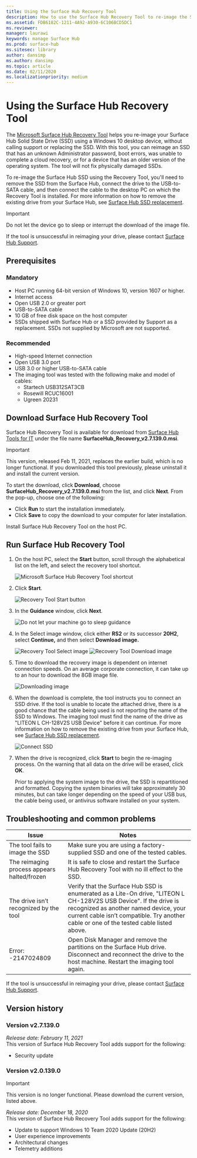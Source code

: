 ```yaml
---
title: Using the Surface Hub Recovery Tool
description: How to use the Surface Hub Recovery Tool to re-image the SSD.
ms.assetid: FDB6182C-1211-4A92-A930-6C106BCD5DC1
ms.reviewer: 
manager: laurawi
keywords: manage Surface Hub
ms.prod: surface-hub
ms.sitesec: library
author: dansimp
ms.author: dansimp
ms.topic: article
ms.date: 02/11/2020
ms.localizationpriority: medium
---
```


# Using the Surface Hub Recovery Tool

The [Microsoft Surface Hub Recovery Tool](https://www.microsoft.com/download/details.aspx?id=52210) helps you re-image your Surface Hub Solid State Drive (SSD) using a Windows 10 desktop device, without calling support or replacing the SSD. With this tool, you can reimage an SSD that has an unknown Administrator password, boot errors, was unable to complete a cloud recovery, or for a device that has an older version of the operating system. The tool will not fix physically damaged SSDs.

To re-image the Surface Hub SSD using the Recovery Tool, you'll need to remove the SSD from the Surface Hub, connect the drive to the USB-to-SATA cable, and then connect the cable to the desktop PC on which the Recovery Tool is installed. For more information on how to remove the existing drive from your Surface Hub, see [Surface Hub SSD replacement](surface-hub-ssd-replacement.md).

> [!IMPORTANT]
> Do not let the device go to sleep or interrupt the download of the image file.

If the tool is unsuccessful in reimaging your drive, please contact [Surface Hub Support](https://support.microsoft.com/help/4037644/surface-contact-surface-warranty-and-software-support).

## Prerequisites

### Mandatory

- Host PC running 64-bit version of Windows 10, version 1607 or higher.
- Internet access
- Open USB 2.0 or greater port
- USB-to-SATA cable
- 10 GB of free disk space on the host computer
- SSDs shipped with Surface Hub or a SSD provided by Support as a replacement. SSDs not supplied by Microsoft are not supported.

### Recommended

- High-speed Internet connection
- Open USB 3.0 port
- USB 3.0 or higher USB-to-SATA cable
- The imaging tool was tested with the following make and model of cables:
    - Startech USB312SAT3CB
    - Rosewill RCUC16001
    - Ugreen 20231

## Download Surface Hub Recovery Tool

Surface Hub Recovery Tool is available for download from [Surface Hub Tools for IT](https://www.microsoft.com/download/details.aspx?id=52210)  under the file name **SurfaceHub_Recovery_v2.7.139.0.msi**.

> [!IMPORTANT]
> This version, released Feb 11, 2021, replaces the earlier build, which is no longer functional. If you downloaded this tool previously, please uninstall it and install the current version.

To start the download, click **Download**, choose **SurfaceHub_Recovery_v2.7.139.0.msi**  from the list, and click **Next**. From the pop-up, choose one of the following:

- Click **Run** to start the installation immediately.
- Click **Save** to copy the download to your computer for later installation.

Install Surface Hub Recovery Tool on the host PC.

## Run Surface Hub Recovery Tool

1. On the host PC, select the **Start** button, scroll through the alphabetical list on the left, and select the recovery tool shortcut.

    ![Microsoft Surface Hub Recovery Tool shortcut](images/shrt-shortcut.png)

2. Click **Start**.

    ![Recovery Tool Start button](images/shrt-start.png)


3. In the **Guidance** window, click **Next**.

    ![Do not let your machine go to sleep guidance](images/shrt-guidance.png)

4. In the Select image window, click either **RS2** or its successor **20H2**, select **Continue,** and then select **Download image.**

     ![Recovery Tool Select image](images/shrt-select-image.png)
    ![Recovery Tool Download image](images/shrt-download-image.png)

5. Time to download the recovery image is dependent on internet connection speeds. On an average corporate connection, it can take up to an hour to download the 8GB image file.

    ![Downloading image](images/shrt-download.png)



5. When the download is complete, the tool instructs you to connect an SSD drive. If the tool is unable to locate the attached drive, there is a good chance that the cable being used is not reporting the name of the SSD to Windows.  The imaging tool must find the name of the drive as "LITEON L CH-128V2S USB Device" before it can continue.  For more information on how to remove the existing drive from your Surface Hub, see [Surface Hub SSD replacement](surface-hub-ssd-replacement.md).

    ![Connect SSD](images/shrt-drive.png)

6. When the drive is recognized, click **Start** to begin the re-imaging process. On the warning that all data on the drive will be erased, click **OK**.



    Prior to applying the system image to the drive, the SSD is repartitioned and formatted. Copying the system binaries will take approximately 30 minutes, but can take longer depending on the speed of your USB bus, the cable being used, or antivirus software installed on your system.



## Troubleshooting and common problems

Issue | Notes
--- | ---
The tool fails to image the SSD | Make sure you are using a factory-supplied SSD and one of the tested cables.
The reimaging process appears halted/frozen | It is safe to close and restart the Surface Hub Recovery Tool with no ill effect to the SSD.
The drive isn’t recognized by the tool | Verify that the Surface Hub SSD is enumerated as a Lite-On drive, "LITEON L CH-128V2S USB Device".  If the drive is recognized as another named device, your current cable isn’t compatible. Try another cable or one of the tested cable listed above.
Error: -2147024809 | Open Disk Manager and remove the partitions on the Surface Hub drive.  Disconnect and reconnect the drive to the host machine. Restart the imaging tool again.

If the tool is unsuccessful in reimaging your drive, please contact [Surface Hub Support](https://support.microsoft.com/help/4037644/surface-contact-surface-warranty-and-software-support).

## Version history


### Version v2.7.139.0

*Release date: February 11, 2021*<br>
This version of Surface Hub Recovery Tool adds support for the following:

- Security update


### Version v2.0.139.0

> [!IMPORTANT]
> This version is no longer functional. Please download the current version, listed above. 

*Release date: December 18, 2020*<br>
This version of Surface Hub Recovery Tool adds support for the following:
- Update to support Windows 10 Team 2020 Update (20H2)
- User experience improvements
- Architectural changes
- Telemetry additions


